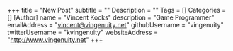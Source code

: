 +++
title = "New Post"
subtitle = ""
Description = ""
Tags = []
Categories = []
[Author]
    name = "Vincent Kocks"
    description = "Game Programmer"
    emailAddress = "vincent@vingenuity.net"
    githubUsername = "vingenuity"
    twitterUsername = "kvingenuity"
    websiteAddress = "http://www.vingenuity.net"
+++